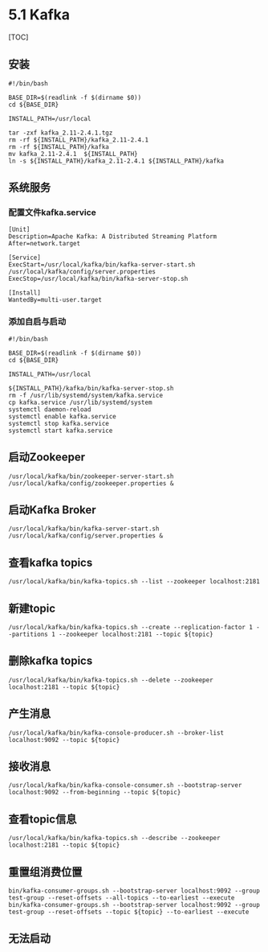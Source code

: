 # 5.1 Kafka

[TOC]

## 安装

```shell
#!/bin/bash

BASE_DIR=$(readlink -f $(dirname $0))
cd ${BASE_DIR}

INSTALL_PATH=/usr/local

tar -zxf kafka_2.11-2.4.1.tgz
rm -rf ${INSTALL_PATH}/kafka_2.11-2.4.1
rm -rf ${INSTALL_PATH}/kafka
mv kafka_2.11-2.4.1  ${INSTALL_PATH}
ln -s ${INSTALL_PATH}/kafka_2.11-2.4.1 ${INSTALL_PATH}/kafka
```

## 系统服务

### 配置文件kafka.service

```properties
[Unit]
Description=Apache Kafka: A Distributed Streaming Platform
After=network.target

[Service]
ExecStart=/usr/local/kafka/bin/kafka-server-start.sh /usr/local/kafka/config/server.properties
ExecStop=/usr/local/kafka/bin/kafka-server-stop.sh

[Install]
WantedBy=multi-user.target
```

### 添加自启与启动

```shell
#!/bin/bash

BASE_DIR=$(readlink -f $(dirname $0))
cd ${BASE_DIR}

INSTALL_PATH=/usr/local

${INSTALL_PATH}/kafka/bin/kafka-server-stop.sh
rm -f /usr/lib/systemd/system/kafka.service
cp kafka.service /usr/lib/systemd/system
systemctl daemon-reload
systemctl enable kafka.service
systemctl stop kafka.service
systemctl start kafka.service
```

## 启动Zookeeper

```shell
/usr/local/kafka/bin/zookeeper-server-start.sh /usr/local/kafka/config/zookeeper.properties &
```

## 启动Kafka Broker

```shell
/usr/local/kafka/bin/kafka-server-start.sh /usr/local/kafka/config/server.properties &
```

##  查看kafka topics

```shell
/usr/local/kafka/bin/kafka-topics.sh --list --zookeeper localhost:2181
```

## 新建topic

```shell
/usr/local/kafka/bin/kafka-topics.sh --create --replication-factor 1 --partitions 1 --zookeeper localhost:2181 --topic ${topic}
```

## 删除kafka topics

```shell
/usr/local/kafka/bin/kafka-topics.sh --delete --zookeeper localhost:2181 --topic ${topic}
```

## 产生消息

```shell
/usr/local/kafka/bin/kafka-console-producer.sh --broker-list localhost:9092 --topic ${topic}
```

## 接收消息

```shell
/usr/local/kafka/bin/kafka-console-consumer.sh --bootstrap-server localhost:9092 --from-beginning --topic ${topic}
```

## 查看topic信息

```shell
/usr/local/kafka/bin/kafka-topics.sh --describe --zookeeper localhost:2181 --topic ${topic}
```

## 重置组消费位置

```shell
bin/kafka-consumer-groups.sh --bootstrap-server localhost:9092 --group test-group --reset-offsets --all-topics --to-earliest --execute
bin/kafka-consumer-groups.sh --bootstrap-server localhost:9092 --group test-group --reset-offsets --topic ${topic} --to-earliest --execute
```

## 无法启动
